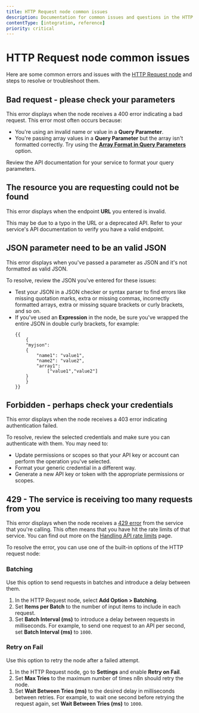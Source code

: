```yaml
---
title: HTTP Request node common issues 
description: Documentation for common issues and questions in the HTTP Request node in n8n, a workflow automation platform. Includes details of the issue and suggested solutions.
contentType: [integration, reference]
priority: critical
---
```


# HTTP Request node common issues

Here are some common errors and issues with the [HTTP Request node](/integrations/builtin/core-nodes/n8n-nodes-base.httprequest/index.md) and steps to resolve or troubleshoot them.

## Bad request - please check your parameters

This error displays when the node receives a 400 error indicating a bad request. This error most often occurs because:

* You're using an invalid name or value in a **Query Parameter**.
* You're passing array values in a **Query Parameter** but the array isn't formatted correctly. Try using the [**Array Format in Query Parameters**](/integrations/builtin/core-nodes/n8n-nodes-base.httprequest/index.md#array-format-in-query-parameters) option.

Review the API documentation for your service to format your query parameters.

<!-- vale off -->
## The resource you are requesting could not be found
<!-- vale on -->

This error displays when the endpoint **URL** you entered is invalid.

This may be due to a typo in the URL or a deprecated API. Refer to your service's API documentation to verify you have a valid endpoint.

## JSON parameter need to be an valid JSON

This error displays when you've passed a parameter as JSON and it's not formatted as valid JSON.

To resolve, review the JSON you've entered for these issues:

* Test your JSON in a JSON checker or syntax parser to find errors like missing quotation marks, extra or missing commas, incorrectly formatted arrays, extra or missing square brackets or curly brackets, and so on.
* If you've used an **Expression** in the node, be sure you've wrapped the entire JSON in double curly brackets, for example:
    ```
    {{
        {
        "myjson":
        {
            "name1": "value1",
            "name2": "value2",
            "array1":
                ["value1","value2"]
        }
        }
    }}
    ```

## Forbidden - perhaps check your credentials

This error displays when the node receives a 403 error indicating authentication failed.

To resolve, review the selected credentials and make sure you can authenticate with them. You may need to:

* Update permissions or scopes so that your API key or account can perform the operation you've selected.
* Format your generic credential in a different way.
* Generate a new API key or token with the appropriate permissions or scopes.

## 429 - The service is receiving too many requests from you

This error displays when the node receives a [429 error](https://developer.mozilla.org/en-US/docs/Web/HTTP/Status/429) from the service that you're calling. This often means that you have hit the rate limits of that service. You can find out more on the [Handling API rate limits](/integrations/builtin/rate-limits.md) page.

To resolve the error, you can use one of the built-in options of the HTTP request node:

### Batching

Use this option to send requests in batches and introduce a delay between them.

1. In the HTTP Request node, select **Add Option > Batching**.
1. Set **Items per Batch** to the number of input items to include in each request.
1. Set **Batch Interval (ms)** to introduce a delay between requests in milliseconds. For example, to send one request to an API per second, set **Batch Interval (ms)** to `1000`.

### Retry on Fail

Use this option to retry the node after a failed attempt.

1. In the HTTP Request node, go to **Settings** and enable **Retry on Fail**.
1. Set **Max Tries** to the maximum number of times n8n should retry the node.
1. Set **Wait Between Tries (ms)** to the desired delay in milliseconds between retries. For example, to wait one second before retrying the request again, set **Wait Between Tries (ms)** to `1000`.

